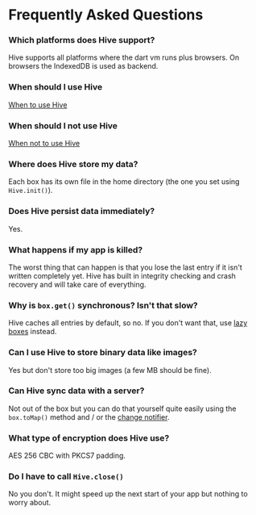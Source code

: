 # Frequently Asked Questions

### Which platforms does Hive support?
Hive supports all platforms where the dart vm runs plus browsers. On browsers the IndexedDB is used as backend.

### When should I use Hive
[When to use Hive](when_to_use_hive?id=when-to-use-hive)

### When should I not use Hive
[When not to use Hive](when_to_use_hive?id=when-not-to-use-hive)

### Where does Hive store my data?
Each box has its own file in the home directory (the one you set using `Hive.init()`).

### Does Hive persist data immediately?
Yes.

### What happens if my app is killed?
The worst thing that can happen is that you lose the last entry if it isn't written completely yet. Hive has built in integrity checking and crash recovery and will take care of everything.

### Why is `box.get()` synchronous? Isn't that slow?
Hive caches all entries by default, so no. If you don't want that, use [lazy boxes](lazy_box.md) instead.

### Can I use Hive to store binary data like images?
Yes but don't store too big images (a few MB should be fine).

### Can Hive sync data with a server?
Not out of the box but you can do that yourself quite easily using the `box.toMap()` method and / or the [change notifier](watch_changes.md).

### What type of encryption does Hive use?
AES 256 CBC with PKCS7 padding.

### Do I have to call `Hive.close()`
No you don't. It might speed up the next start of your app but nothing to worry about.